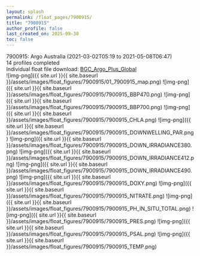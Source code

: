 ```yaml
---
layout: splash
permalink: /float_pages/7900915/
title: "7900915"
author_profile: false
last_created_on: 2025-09-30
toc: false
---
```

 
7900915: Argo Australia (2021-03-02T05:19 to 2021-05-08T06:47)\
14 profiles completed\
Individual float file download: [BGC_Argo_Plus_Global](https://ftp.soest.hawaii.edu/bgc_argo_plus/Individual_Floats/outliers_removed/7900915_Sprof_processed.nc)\
![img-png]({{ site.url }}{{ site.baseurl }}/assets/images/float_figures/7900915/01_7900915_map.png)
![img-png]({{ site.url }}{{ site.baseurl }}/assets/images/float_figures/7900915/7900915_BBP470.png)
![img-png]({{ site.url }}{{ site.baseurl }}/assets/images/float_figures/7900915/7900915_BBP700.png)
![img-png]({{ site.url }}{{ site.baseurl }}/assets/images/float_figures/7900915/7900915_CHLA.png)
![img-png]({{ site.url }}{{ site.baseurl }}/assets/images/float_figures/7900915/7900915_DOWNWELLING_PAR.png)
![img-png]({{ site.url }}{{ site.baseurl }}/assets/images/float_figures/7900915/7900915_DOWN_IRRADIANCE380.png)
![img-png]({{ site.url }}{{ site.baseurl }}/assets/images/float_figures/7900915/7900915_DOWN_IRRADIANCE412.png)
![img-png]({{ site.url }}{{ site.baseurl }}/assets/images/float_figures/7900915/7900915_DOWN_IRRADIANCE490.png)
![img-png]({{ site.url }}{{ site.baseurl }}/assets/images/float_figures/7900915/7900915_DOXY.png)
![img-png]({{ site.url }}{{ site.baseurl }}/assets/images/float_figures/7900915/7900915_NITRATE.png)
![img-png]({{ site.url }}{{ site.baseurl }}/assets/images/float_figures/7900915/7900915_PH_IN_SITU_TOTAL.png)
![img-png]({{ site.url }}{{ site.baseurl }}/assets/images/float_figures/7900915/7900915_PRES.png)
![img-png]({{ site.url }}{{ site.baseurl }}/assets/images/float_figures/7900915/7900915_PSAL.png)
![img-png]({{ site.url }}{{ site.baseurl }}/assets/images/float_figures/7900915/7900915_TEMP.png)
